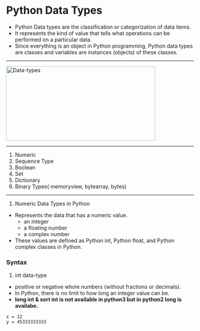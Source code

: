 # Python Data Types
- Python Data types are the classification or categorization of data items.
- It represents the kind of value that tells what operations can be performed on a particular data.
- Since everything is an object in Python programming, Python data types are classes and variables are instances (objects) of these classes.
<hr>

<img src="https://media.geeksforgeeks.org/wp-content/uploads/20191023173512/Python-data-structure.jpg" height="200" width="400" alt="Data-types"></img>
<hr>

1. Numeric
2. Sequence Type
3. Boolean
4. Set
5. Dictionary
6. Binary Types( memoryview, bytearray, bytes)
<hr>

1. Numeric Data Types in Python
- Represents the data that has a numeric value.
  <ul>
    <li>an integer</li>
    <li>a floating number</li> 
    <li> a complex number</li>
  </ul>
- These values are defined as Python int, Python float, and Python complex classes in Python.
### Syntax
1. int data-type
-  positive or negative whole numbers (without fractions or decimals).
-  In Python, there is no limit to how long an integer value can be.
- <b> long int & sort int is not available in python3 but in python2 long is availabe.</b>
```
x = 12
y = 45333333333
```

